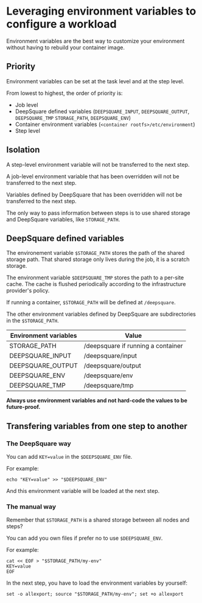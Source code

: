# Leveraging environment variables to configure a workload

Environment variables are the best way to customize your environment without having to rebuild your container image.

## Priority

Environment variables can be set at the task level and at the step level.

From lowest to highest, the order of priority is:

- Job level
- DeepSquare defined variables (`DEEPSQUARE_INPUT`, `DEEPSQUARE_OUTPUT`, `DEEPSQUARE_TMP` `STORAGE_PATH`, `DEEPSQUARE_ENV`)
- Container environment variables (`<container rootfs>/etc/environment`)
- Step level

## Isolation

A step-level environment variable will not be transferred to the next step.

A job-level environment variable that has been overridden will not be transferred to the next step.

Variables defined by DeepSquare that has been overridden will not be transferred to the next step.

The only way to pass information between steps is to use shared storage and DeepSquare variables, like `STORAGE_PATH`.

## DeepSquare defined variables

The environement variable `$STORAGE_PATH` stores the path of the shared storage path. That shared storage only lives during the job, it is a scratch storage.

The environment variable `$DEEPSQUARE_TMP` stores the path to a per-site cache. The cache is flushed periodically according to the infrastructure provider's policy.

If running a container, `$STORAGE_PATH` will be defined at `/deepsquare`.

The other environment variables defined by DeepSquare are subdirectories in the `$STORAGE_PATH`.

| Environment variables | Value                              |
| --------------------- | ---------------------------------- |
| STORAGE_PATH          | /deepsquare if running a container |
| DEEPSQUARE_INPUT      | /deepsquare/input                  |
| DEEPSQUARE_OUTPUT     | /deepsquare/output                 |
| DEEPSQUARE_ENV        | /deepsquare/env                    |
| DEEPSQUARE_TMP        | /deepsquare/tmp                    |

**Always use environment variables and not hard-code the values to be future-proof.**

## Transfering variables from one step to another

### The DeepSquare way

You can add `KEY=value` in the `$DEEPSQUARE_ENV` file.

For example:

```shell title="step.command"
echo "KEY=value" >> "$DEEPSQUARE_ENV"
```

And this environment variable will be loaded at the next step.

### The manual way

Remember that `$STORAGE_PATH` is a shared storage between all nodes and steps?

You can add you own files if prefer no to use `$DEEPSQUARE_ENV`.

For example:

```shell title="step.command"
cat << EOF > "$STORAGE_PATH/my-env"
KEY=value
EOF
```

In the next step, you have to load the environment variables by yourself:

```shell title="step2.command"
set -o allexport; source "$STORAGE_PATH/my-env"; set +o allexport
```
